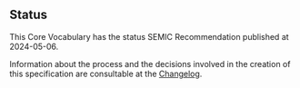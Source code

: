 ## Status
This Core Vocabulary has the status SEMIC Recommendation published at 2024-05-06.

Information about the process and the decisions involved in the creation of this specification are consultable at the [Changelog](https://github.com/SEMICeu/Core-Person-Vocabulary/blob/master/releases/2.1.1/Changelog.md).